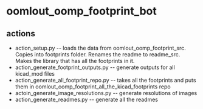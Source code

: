 # oomlout_oomp_footprint_bot

## actions

*  action_setup.py -- loads the data from oomlout_oomp_footprint_src. Copies into footprints folder. Renames the readme to readme_src. Makes the library that has all the footprints in it.
*  action_generate_footprint_outputs.py -- generate outputs for all kicad_mod files
*  action_generate_all_footprint_repo.py -- takes all the footprints and puts them in oomlout_oomp_footprint_all_the_kicad_footprints repo
* actoin_generate_image_resolutions.py -- generate resolutions of images
* action_generate_readmes.py -- generate all the readmes
